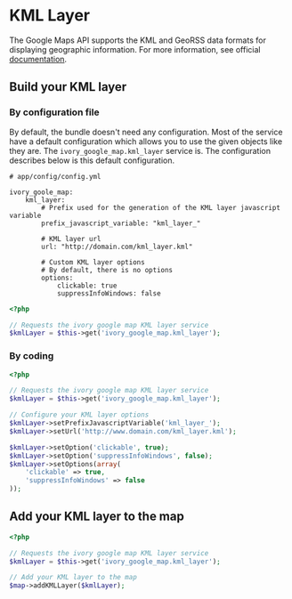 # KML Layer

The Google Maps API supports the KML and GeoRSS data formats for displaying geographic information. For more information, see official [documentation](http://code.google.com/apis/maps/documentation/javascript/layers.html#KMLLayers).

## Build your KML layer

### By configuration file

By default, the bundle doesn't need any configuration. Most of the service have a default configuration which allows you to use the given objects like they are.
The ``ivory_google_map.kml_layer`` service is. The configuration describes below is this default configuration.

```
# app/config/config.yml

ivory_goole_map:
    kml_layer:
        # Prefix used for the generation of the KML layer javascript variable
        prefix_javascript_variable: "kml_layer_"

        # KML layer url
        url: "http://domain.com/kml_layer.kml"

        # Custom KML layer options
        # By default, there is no options
        options:
            clickable: true
            suppressInfoWindows: false
```

``` php
<?php

// Requests the ivory google map KML layer service
$kmlLayer = $this->get('ivory_google_map.kml_layer');
```

### By coding

``` php
<?php

// Requests the ivory google map KML layer service
$kmlLayer = $this->get('ivory_google_map.kml_layer');

// Configure your KML layer options
$kmlLayer->setPrefixJavascriptVariable('kml_layer_');
$kmlLayer->setUrl('http://www.domain.com/kml_layer.kml');

$kmlLayer->setOption('clickable', true);
$kmlLayer->setOption('suppressInfoWindows', false);
$kmlLayer->setOptions(array(
    'clickable' => true,
    'suppressInfoWindows' => false
));
```

## Add your KML layer to the map

``` php
<?php

// Requests the ivory google map KML layer service
$kmlLayer = $this->get('ivory_google_map.kml_layer');

// Add your KML layer to the map
$map->addKMLLayer($kmlLayer);
```
